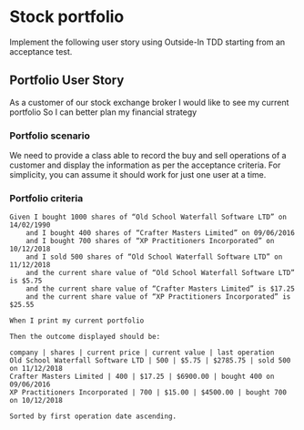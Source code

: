 # Stock portfolio

Implement the following user story using Outside-In TDD starting from an acceptance test.

## Portfolio User Story
As a customer of our stock exchange broker
I would like to see my current portfolio
So I can better plan my financial strategy

### Portfolio scenario
We need to provide a class able to record the buy and sell operations of a customer and display the
information as per the acceptance criteria. For simplicity, you can assume it should work for just
one user at a time.

### Portfolio criteria
```
Given I bought 1000 shares of “Old School Waterfall Software LTD” on 14/02/1990
    and I bought 400 shares of “Crafter Masters Limited” on 09/06/2016
    and I bought 700 shares of “XP Practitioners Incorporated” on 10/12/2018
    and I sold 500 shares of “Old School Waterfall Software LTD” on 11/12/2018
    and the current share value of “Old School Waterfall Software LTD” is $5.75
    and the current share value of “Crafter Masters Limited” is $17.25
    and the current share value of “XP Practitioners Incorporated” is $25.55

When I print my current portfolio

Then the outcome displayed should be:

company | shares | current price | current value | last operation
Old School Waterfall Software LTD | 500 | $5.75 | $2785.75 | sold 500 on 11/12/2018
Crafter Masters Limited | 400 | $17.25 | $6900.00 | bought 400 on 09/06/2016
XP Practitioners Incorporated | 700 | $15.00 | $4500.00 | bought 700 on 10/12/2018

Sorted by first operation date ascending.
```
